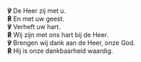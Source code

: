 **℣** De Heer zij met u.  
**℟** En met uw geest.  
**℣** Verheft uw hart.  
**℟** Wij zijn met ons hart bij de Heer.  
**℣** Brengen wij dank aan de Heer, onze God.  
**℟** Hij is onze dankbaarheid waardig.
